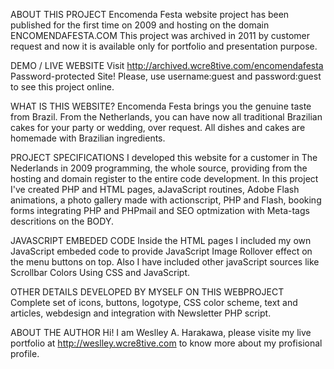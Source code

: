 ABOUT THIS PROJECT
Encomenda Festa website project has been published for the first time on 2009 and hosting on the domain ENCOMENDAFESTA.COM
This project was archived in 2011 by customer request and now it is available only for portfolio and presentation purpose.

DEMO / LIVE WEBSITE
Visit http://archived.wcre8tive.com/encomendafesta
Password-protected Site! Please, use username:guest and password:guest to see this project online.

WHAT IS THIS WEBSITE?
Encomenda Festa brings you the genuine taste from Brazil. From the Netherlands, you can have now all traditional Brazilian cakes for your party or wedding, over request. All dishes and cakes are homemade with Brazilian ingredients.

PROJECT SPECIFICATIONS
I developed this website for a customer in The Nederlands in 2009 programming, the whole source, providing from the hosting and domain register to the entire code development.
In this project I've created PHP and HTML pages, aJavaScript routines, Adobe Flash animations, a photo gallery made with actionscript, PHP and Flash, booking forms integrating PHP and PHPmail and SEO optmization with Meta-tags descritions on the BODY.

JAVASCRIPT EMBEDED CODE
Inside the HTML pages I included my own JavaScript embeded code to provide JavaScript Image Rollover effect on the menu buttons on top. Also I have included other javaScript sources like Scrollbar Colors Using CSS and JavaScript.

OTHER DETAILS DEVELOPED BY MYSELF ON THIS WEBPROJECT
Complete set of icons, buttons, logotype, CSS color scheme, text and articles, webdesign and integration with Newsletter PHP script. 

ABOUT THE AUTHOR
Hi! I am Weslley A. Harakawa, please visite my live portfolio at http://weslley.wcre8tive.com to know more about my profisional profile.
